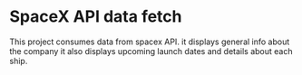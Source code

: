 # SpaceX API data fetch

This project consumes data from spacex API.
it displays general info about the company
it also displays upcoming launch dates
and details about each ship.


